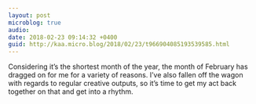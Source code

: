 ```yaml
---
layout: post
microblog: true
audio: 
date: 2018-02-23 09:14:32 +0400
guid: http://kaa.micro.blog/2018/02/23/t966904085193539585.html
---
```

Considering it’s the shortest month of the year, the month of February has dragged on for me for a variety of reasons. I’ve also fallen off the wagon with regards to regular creative outputs, so it’s time to get my act back together on that and get into a rhythm.
